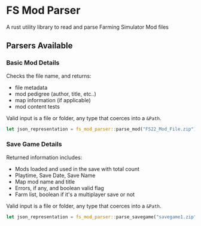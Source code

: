 # FS Mod Parser

A rust utility library to read and parse Farming Simulator Mod files

## Parsers Available

### Basic Mod Details

Checks the file name, and returns:

- file metadata
- mod pedigree (author, title, etc..)
- map information (if applicable)
- mod content tests

Valid input is a file or folder, any type that coerces into a `&Path`.

```rust
let json_representation = fs_mod_parser::parse_mod("FS22_Mod_File.zip").to_json_pretty();
```

### Save Game Details

Returned information includes:

- Mods loaded and used in the save with total count
- Playtime, Save Date, Save Name
- Map mod name and title
- Errors, if any, and boolean valid flag
- Farm list, boolean if it's a multiplayer save or not

Valid input is a file or folder, any type that coerces into a `&Path`.

```rust
let json_representation = fs_mod_parser::parse_savegame("savegame1.zip").to_json_pretty();
```

